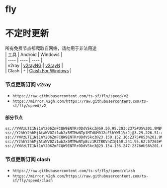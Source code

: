 # fly
# 不定时更新
所有免费节点都爬取自网络，请勿用于非法用途  
|  工具  | Android  | Windows  |  
|  ----  | ----   | ----  |  
| v2ray  | [v2rayNG](https://github.com/2dust/v2rayNG/releases) | [v2rayN](https://github.com/2dust/v2rayN/releases) |  
| Clash  | - | [Clash For Windows](https://github.com/2dust/clashN/releases) | 
  
### 节点更新订阅  v2ray
- `https://raw.githubusercontent.com/ts-sf/fly/speed/v2`  
- `https://mirror.v2gh.com/https://raw.githubusercontent.com/ts-sf/fly/speed/v2`  

#### 部分节点  
``` 
ss://YWVzLTI1Ni1nY206ZmFCQW9ENTRrODdVSkc3@69.50.95.203:2375#US%201.9MB%2Fs
ss://Y2hhY2hhMjAtaWV0Zi1wb2x5MTMwNTp1MTdUM0J2cFlhYWl1VzJj@3.29.226.51:443#%E6%9C%AA%E7%9F%A59%20802.4KB%2Fs
ss://YWVzLTI1Ni1nY206ZmFCQW9ENTRrODdVSkc3@23.150.152.16:2375#US3%201.9MB%2Fs
ss://Y2hhY2hhMjAtaWV0Zi1wb2x5MTMwNTpBcz1RZTBKVnZI@150.241.95.62:57263#%E6%9C%AA%E7%9F%A519%20447.2KB%2Fs
ss://YWVzLTI1Ni1nY206ZmFCQW9ENTRrODdVSkc3@23.154.136.247:2376#US6%201.6MB%2Fs
```
### 节点更新订阅  clash
- `https://raw.githubusercontent.com/ts-sf/fly/speed/clash`  
- `https://mirror.v2gh.com/https://raw.githubusercontent.com/ts-sf/fly/speed/clash`  


